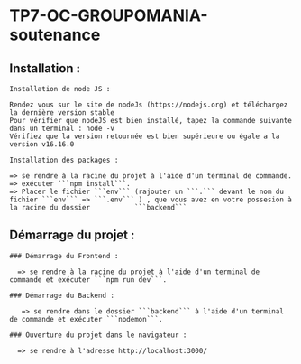 # TP7-OC-GROUPOMANIA-soutenance

  ## Installation : 

    Installation de node JS :

    Rendez vous sur le site de nodeJs (https://nodejs.org) et téléchargez la dernière version stable
    Pour vérifier que nodeJS est bien installé, tapez la commande suivante dans un terminal : node -v
    Vérifiez que la version retournée est bien supérieure ou égale a la version v16.16.0
    
    Installation des packages : 
    
    => se rendre à la racine du projet à l'aide d'un terminal de commande.
    => exécuter ```npm install```.
    => Placer le fichier ```env``` (rajouter un ```.``` devant le nom du fichier ```env``` => ```.env``` ) , que vous avez en votre possesion à la racine du dossier           ```backend```
   
  ## Démarrage du projet :

    ### Démarrage du Frontend : 

      => se rendre à la racine du projet à l'aide d'un terminal de commande et exécuter ```npm run dev```.
     
    ### Démarrage du Backend : 

       => se rendre dans le dossier ```backend``` à l'aide d'un terminal de commande et exécuter ```nodemon```.
       
    ### Ouverture du projet dans le navigateur :
    
      => se rendre à l'adresse http://localhost:3000/ 
     
